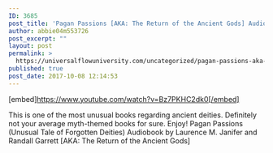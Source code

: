 ```yaml
---
ID: 3685
post_title: 'Pagan Passions [AKA: The Return of the Ancient Gods] Audiobook (Unusual Tale of Forgotten Deities)'
author: abbie04m553726
post_excerpt: ""
layout: post
permalink: >
  https://universalflowuniversity.com/uncategorized/pagan-passions-aka-the-return-of-the-ancient-gods-audiobook-unusual-tale-of-forgotten-deities/
published: true
post_date: 2017-10-08 12:14:53
---
```

[embed]https://www.youtube.com/watch?v=Bz7PKHC2dk0[/embed]<br>
<p>This is one of the most unusual books regarding ancient deities. Definitely not your average myth-themed books for sure. Enjoy!
Pagan Passions (Unusual Tale of Forgotten Deities) Audiobook by Laurence M. Janifer and Randall Garrett
[AKA: The Return of the Ancient Gods]</p>